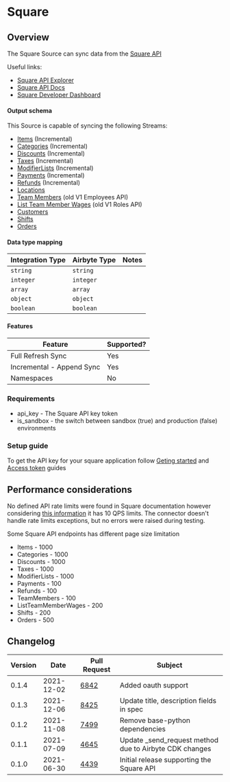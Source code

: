 # Square

## Overview

The Square Source can sync data from the [Square API](https://developer.squareup.com/reference/square)

Useful links:

* [Square API Explorer](https://developer.squareup.com/explorer/square)
* [Square API Docs](https://developer.squareup.com/reference/square)
* [Square Developer Dashboard](https://developer.squareup.com/apps)

#### Output schema

This Source is capable of syncing the following Streams:

* [Items](https://developer.squareup.com/explorer/square/catalog-api/search-catalog-objects) (Incremental)
* [Categories](https://developer.squareup.com/explorer/square/catalog-api/search-catalog-objects) (Incremental)
* [Discounts](https://developer.squareup.com/explorer/square/catalog-api/search-catalog-objects) (Incremental)
* [Taxes](https://developer.squareup.com/explorer/square/catalog-api/search-catalog-objects) (Incremental)
* [ModifierLists](https://developer.squareup.com/explorer/square/catalog-api/search-catalog-objects) (Incremental)
* [Payments](https://developer.squareup.com/reference/square\_2021-06-16/payments-api/list-payments) (Incremental)
* [Refunds](https://developer.squareup.com/reference/square\_2021-06-16/refunds-api/list-payment-refunds) (Incremental)
* [Locations](https://developer.squareup.com/explorer/square/locations-api/list-locations)
* [Team Members](https://developer.squareup.com/reference/square\_2021-06-16/team-api/search-team-members) (old V1 Employees API)
* [List Team Member Wages](https://developer.squareup.com/explorer/square/labor-api/list-team-member-wages) (old V1 Roles API)
* [Customers](https://developer.squareup.com/explorer/square/customers-api/list-customers)
* [Shifts](https://developer.squareup.com/reference/square/labor-api/search-shifts)
* [Orders](https://developer.squareup.com/reference/square/orders-api/search-orders)

#### Data type mapping

| Integration Type | Airbyte Type | Notes |
| ---------------- | ------------ | ----- |
| `string`         | `string`     |       |
| `integer`        | `integer`    |       |
| `array`          | `array`      |       |
| `object`         | `object`     |       |
| `boolean`        | `boolean`    |       |

#### Features

| Feature                   | Supported? |
| ------------------------- | ---------- |
| Full Refresh Sync         | Yes        |
| Incremental - Append Sync | Yes        |
| Namespaces                | No         |

### Requirements

* api\_key - The Square API key token
* is\_sandbox - the switch between sandbox (true) and production (false) environments

### Setup guide

To get the API key for your square application follow [Geting started](https://developer.squareup.com/docs/get-started) and [Access token](https://developer.squareup.com/docs/build-basics/access-tokens) guides

## Performance considerations

No defined API rate limits were found in Square documentation however considering [this information](https://stackoverflow.com/questions/28033966/whats-the-rate-limit-on-the-square-connect-api/28053836#28053836) it has 10 QPS limits. The connector doesn't handle rate limits exceptions, but no errors were raised during testing.

Some Square API endpoints has different page size limitation

* Items - 1000
* Categories - 1000
* Discounts - 1000
* Taxes - 1000
* ModifierLists - 1000
* Payments - 100
* Refunds - 100
* TeamMembers - 100
* ListTeamMemberWages - 200
* Shifts - 200
* Orders - 500

## Changelog

| Version | Date       | Pull Request                                           | Subject                                                  |
| ------- | ---------- | ------------------------------------------------------ | -------------------------------------------------------- |
| 0.1.4   | 2021-12-02 | [6842](https://github.com/airbytehq/airbyte/pull/6842) | Added oauth support                                      |
| 0.1.3   | 2021-12-06 | [8425](https://github.com/airbytehq/airbyte/pull/8425) | Update title, description fields in spec                 |
| 0.1.2   | 2021-11-08 | [7499](https://github.com/airbytehq/airbyte/pull/7499) | Remove base-python dependencies                          |
| 0.1.1   | 2021-07-09 | [4645](https://github.com/airbytehq/airbyte/pull/4645) | Update \_send\_request method due to Airbyte CDK changes |
| 0.1.0   | 2021-06-30 | [4439](https://github.com/airbytehq/airbyte/pull/4439) | Initial release supporting the Square API                |
